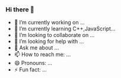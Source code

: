 ### Hi there 👋


- 🔭 I’m currently working on ...
- 🌱 I’m currently learning C++,JavaScript...
- 👯 I’m looking to collaborate on ...
- 🤔 I’m looking for help with ...
- 💬 Ask me about ...
- 📫 How to reach me: ...
- 😄 Pronouns: ...
- ⚡ Fun fact: ...
